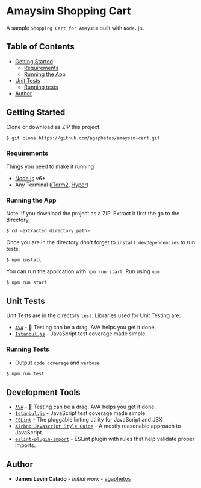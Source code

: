 # Amaysim Shopping Cart

A sample `Shopping Cart for Amaysim` built with `Node.js`.

## Table of Contents
* [Getting Started](#getting-started)
  * [Requirements](#requirements)
  * [Running the App](#running-the-app)
* [Unit Tests](#unit-tests)
  * [Running tests](#running-tests)
* [Author](#author)

## Getting Started

Clone or download as ZIP this project.
```sh
$ git clone https://github.com/agaphetos/amaysim-cart.git
```

### Requirements

Things you need to make it running

* [Node.js](https://nodejs.org/) v6+
* Any Terminal ([iTerm2](https://www.iterm2.com/), [Hyper](https://hyper.is/))

### Running the App

Note: If you download the project as a ZIP. Extract it first the go to the directory.

```sh
$ cd <extracted_directory_path>
```

Once you are in the directory don't forget to `install devDependencies` to run tests.

```sh
$ npm install
```

You can run the application with `npm run start`. Run using `npm`
```sh
$ npm run start
```


## Unit Tests

Unit Tests are in the directory `test`. Libraries used for Unit Testing are:

- [`AVA`](https://ava.li/) - 🚀 Testing can be a drag. AVA helps you get it done.
- [`Istanbul.js`](https://istanbul.js.org/) - JavaScript test coverage made simple.

### Running Tests

- Output `code coverage` and `verbose`
```sh
$ npm run test
```

## Development Tools

- [`AVA`](https://ava.li/) - 🚀 Testing can be a drag. AVA helps you get it done.
- [`Istanbul.js`](https://istanbul.js.org/) - JavaScript test coverage made simple.
- [`ESLint`](https://eslint.org) - The pluggable linting utility for JavaScript and JSX
- [`Airbnb Javascript Style Guide`](https://github.com/airbnb/javascript) - A mostly reasonable approach to JavaScript
- [`eslint-plugin-import`](https://github.com/benmosher/eslint-plugin-import) - ESLint plugin with rules that help validate proper imports.

## Author

* **James Levin Calado** - *Initial work* - [agaphetos](https://github.com/agaphetos)